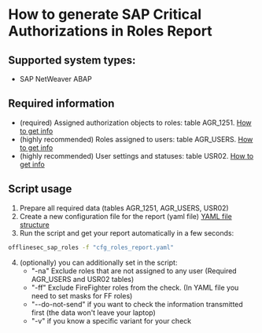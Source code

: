 # How to generate SAP Critical Authorizations in Roles Report

## Supported system types:
* SAP NetWeaver ABAP

## Required information
* (required) Assigned authorization objects to roles: table AGR_1251. [How to get info](./get_table.md)
* (highly recommended) Roles assigned to users: table AGR_USERS. [How to get info](./get_table.md)
* (highly recommended) User settings and statuses: table USR02. [How to get info](./get_table.md)

## Script usage
1. Prepare all required data (tables AGR_1251, AGR_USERS, USR02)
2. Create a new configuration file for the report (yaml file) [YAML file structure](./yaml_file_roles_structure.md)
3. Run the script and get your report automatically in a few seconds:
```sh
offlinesec_sap_roles -f "cfg_roles_report.yaml"
```

4. (optionally) you can additionally set in the script:
   * "-na" Exclude roles that are not assigned to any user (Required AGR_USERS and USR02 tables)
   * "-ff" Exclude FireFighter roles from the check. (In YAML file you need to set masks for FF roles)
   * "--do-not-send" if you want to check the information transmitted first (the data won't leave your laptop)
   * "-v" if you know a specific variant for your check

